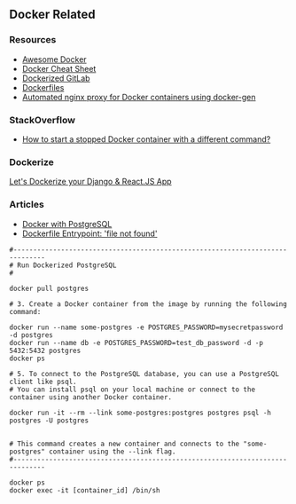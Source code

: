 ## Docker Related

### Resources
- [Awesome Docker](https://github.com/veggiemonk/awesome-docker)
- [Docker Cheat Sheet](https://github.com/wsargent/docker-cheat-sheet)
- [Dockerized GitLab](https://github.com/sameersbn/docker-gitlab)
- [Dockerfiles](https://github.com/jessfraz/dockerfiles)
- [Automated nginx proxy for Docker containers using docker-gen](https://github.com/nginx-proxy/nginx-proxy)


### StackOverflow
- [How to start a stopped Docker container with a different command?](https://stackoverflow.com/questions/32353055/how-to-start-a-stopped-docker-container-with-a-different-command)


### Dockerize
[Let's Dockerize your Django & React.JS App](https://dev.to/adii9/lets-dockerize-your-django-react-js-app-4k23)



### Articles
- [Docker with PostgreSQL](https://dev.to/obrotoks/docker-with-postgres-1086)
- [Dockerfile Entrypoint: 'file not found'](https://davidhamann.de/2021/11/09/docker-entrypoint-not-found/)

```
#------------------------------------------------------------------------------
# Run Dockerized PostgreSQL
#

docker pull postgres

# 3. Create a Docker container from the image by running the following command:

docker run --name some-postgres -e POSTGRES_PASSWORD=mysecretpassword -d postgres
docker run --name db -e POSTGRES_PASSWORD=test_db_password -d -p 5432:5432 postgres
docker ps

# 5. To connect to the PostgreSQL database, you can use a PostgreSQL client like psql.
# You can install psql on your local machine or connect to the container using another Docker container.

docker run -it --rm --link some-postgres:postgres postgres psql -h postgres -U postgres


# This command creates a new container and connects to the "some-postgres" container using the --link flag.
#------------------------------------------------------------------------------
```


```
docker ps
docker exec -it [container_id] /bin/sh
```
